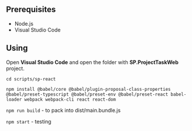 ## Prerequisites

* Node.js
* Visual Studio Code

## Using
Open **Visual Studio Code** and open the folder with **SP.ProjectTaskWeb** project.

`cd scripts/sp-react`

`npm install @babel/core @babel/plugin-proposal-class-properties @babel/preset-typescript @babel/preset-env @babel/preset-react babel-loader webpack webpack-cli react react-dom`

`npm run build` - to pack into dist/main.bundle.js

`npm start` - testing